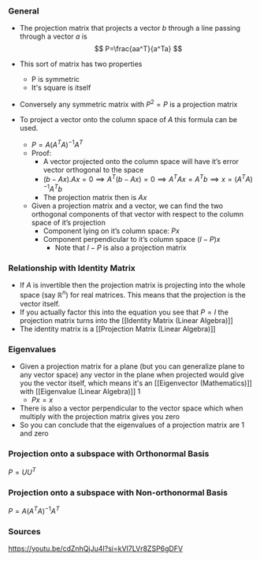 ### General
- The projection matrix that projects a vector $b$ through a line passing through a vector $a$ is
$$
P=\frac{aa^T}{a^Ta}
$$
- This sort of matrix has two properties
	- P is symmetric
	- It's square is itself
- Conversely any symmetric matrix with $P^2=P$ is a projection matrix

- To project a vector onto the column space of $A$ this formula can be used. 
	- $P=A(A^TA)^{-1}A^T$
	- Proof:
		- A vector projected onto the column space will have it’s error vector orthogonal to the space
		- $(b-Ax). Ax=0 \implies A^T(b-Ax)=0 \implies A^TAx=A^Tb \implies x=(A^TA)^{-1}A^Tb$
		- The projection matrix then is $Ax$
	- Given a projection matrix and a vector, we can find the two orthogonal components of that vector with respect to the column space of it’s projection
		- Component lying on it’s column space: $Px$
		- Component perpendicular to it’s column space $(I-P)x$
			- Note that $I-P$ is also a projection matrix


### Relationship with Identity Matrix
- If $A$ is invertible then the projection matrix is projecting into the whole space (say $\mathbb{R}^n$) for real matrices. This means that the projection is the vector itself. 
- If you actually factor this into the equation you see that $P=I$ the projection matrix turns into the [[Identity Matrix (Linear Algebra)]]
- The identity matrix is a [[Projection Matrix (Linear Algebra)]]
### Eigenvalues
 - Given a projection matrix for a plane (but you can generalize plane to any vector space)  any vector in the  plane when projected would give you the vector itself, which means it's an [[Eigenvector (Mathematics)]] with [[Eigenvalue (Linear Algebra)]] 1
	 - $Px=x$
 - There is also a vector perpendicular to the vector space which when multiply with the projection matrix gives you zero
 - So you can conclude that the eigenvalues of a projection matrix are 1 and zero

### Projection onto a subspace with Orthonormal Basis
$P=UU^T$


### Projection onto a subspace with Non-orthonormal Basis
$P=A(A^TA)^{-1}A^T$


### Sources
https://youtu.be/cdZnhQjJu4I?si=kVI7LVr8ZSP6gDFV